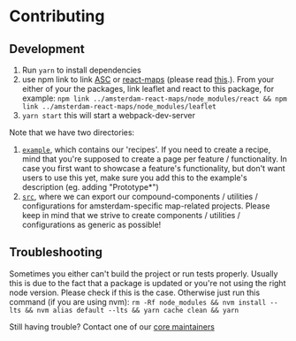 # Contributing

## Development

1. Run `yarn` to install dependencies
2. use npm link to link [ASC](https://github.com/Amsterdam/amsterdam-styled-components) or [react-maps](https://github.com/Amsterdam/react-maps) (please read [this](https://reactjs.org/warnings/invalid-hook-call-warning.html#duplicate-react).). From your either of your the packages, link leaflet and react to this package, for example: `npm link ../amsterdam-react-maps/node_modules/react && npm link ../amsterdam-react-maps/node_modules/leaflet`  
3. `yarn start` this will start a webpack-dev-server

Note that we have two directories: 
1. [`example`](../example), which contains our 'recipes'. If you need to create a recipe, mind that you're supposed to create a page per feature / functionality.
In case you first want to showcase a feature's functionality, but don't want users to use this yet, make sure you add this to the example's description (eg. adding "Prototype*") 
2. [`src`](../src), where we can export our compound-components / utilities / configurations for amsterdam-specific map-related projects. 
Please keep in mind that we strive to create components / utilities / configurations as generic as possible!

## Troubleshooting

Sometimes you either can't build the project or run tests properly. Usually this is due to the fact
that a package is updated or you're not using the right node version. Please check if this is the
case. Otherwise just run this command (if you are using nvm):
`rm -Rf node_modules && nvm install --lts && nvm alias default --lts && yarn cache clean && yarn`

Still having trouble? Contact one of our [core maintainers](./MAINTAINERS.md)
